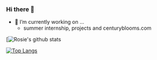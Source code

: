 ### Hi there 👋





- 🔭 I’m currently working on ...
    - summer internship, projects and centuryblooms.com
   
    
    
[![Rosie's github stats](https://github-readme-stats.vercel.app/api?username=rosiearasa&count_private=true&show_icons=true)

[![Top Langs](https://github-readme-stats.vercel.app/api/top-langs/?username=rosiearasa&layout=compact&count_private=true&langs_count=8)](https://github.com/rosiearasa/github-readme-stats)
